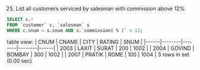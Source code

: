 25. List all customers serviced by salesman with commission above 12%.

```SQL
SELECT c.*
FROM `customer` c, `salesman` s
WHERE c.snum = s.snum AND s.`commission( % )` > 12;
```
table view:
| CNUM | CNAME  | CITY   | RATING | SNUM |
|------|--------|--------|--------|------|
| 2003 | LAXIT  | SURAT  |    200 | 1002 |
| 2004 | GOVIND | BOMBAY |    300 | 1002 |
| 2007 | PRATIK | ROME   |    100 | 1004 |
3 rows in set (0.00 sec)
